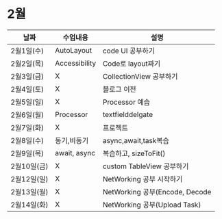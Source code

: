 # 2월

|날짜|수업내용|설명|
|------|---|---|
|2월1일(수)|AutoLayout|code UI 공부하기|
|2월2일(목)|Accessibility|Code로 layout짜기|
|2월3일(금)|X|CollectionView 공부하기|
|2월4일(토)|X|블로그 이전|
|2월5일(일)|X|Processor 예습|
|2월6일(월)|Processor|textfielddelgate|
|2월7일(화)|X|프로젝트|
|2월8일(수)|동기,비동기|async,await,task복습|
|2월9일(목)|await, async|복습하고, sizeToFit()|
|2월10일(금)|X|custom TableView 공부하기|
|2월12일(일)|X|NetWorking 공부 시작하기|
|2월13일(월)|X|NetWorking 공부(Encode, Decode|
|2월14일(화)|X|NetWorking 공부(Upload Task)|

